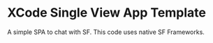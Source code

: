 # XCode Single View App Template


A simple SPA to chat with SF. This code uses native SF Frameworks.
